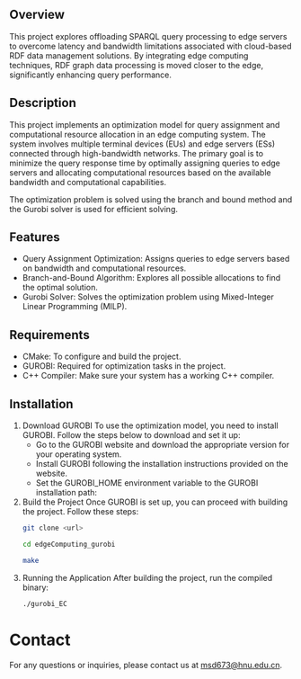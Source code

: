 ## Overview
This project explores offloading SPARQL query processing to edge servers to overcome latency and bandwidth limitations associated with cloud-based RDF data management solutions. By integrating edge computing techniques, RDF graph data processing is moved closer to the edge, significantly enhancing query performance.

## Description
This project implements an optimization model for query assignment and computational resource allocation in an edge computing system. The system involves multiple terminal devices (EUs) and edge servers (ESs) connected through high-bandwidth networks. The primary goal is to minimize the query response time by optimally assigning queries to edge servers and allocating computational resources based on the available bandwidth and computational capabilities.

The optimization problem is solved using the branch and bound method and the Gurobi solver is used for efficient solving.

## Features
- Query Assignment Optimization: Assigns queries to edge servers based on bandwidth and computational resources.
- Branch-and-Bound Algorithm: Explores all possible allocations to find the optimal solution.
- Gurobi Solver: Solves the optimization problem using Mixed-Integer Linear Programming (MILP).

## Requirements
- CMake: To configure and build the project.
- GUROBI: Required for optimization tasks in the project.
- C++ Compiler: Make sure your system has a working C++ compiler.

## Installation
1. Download GUROBI
   To use the optimization model, you need to install GUROBI. Follow the steps below to download and set it up:
   - Go to the GUROBI website and download the appropriate version for your operating system.
   - Install GUROBI following the installation instructions provided on the website.
   - Set the GUROBI_HOME environment variable to the GUROBI installation path:
2. Build the Project
   Once GUROBI is set up, you can proceed with building the project. Follow these steps:
   ```bash
   git clone <url>
   
   cd edgeComputing_gurobi
   
   make
   
3. Running the Application
   After building the project, run the compiled binary:
   ```bash
   ./gurobi_EC

# Contact
For any questions or inquiries, please contact us at msd673@hnu.edu.cn. 
